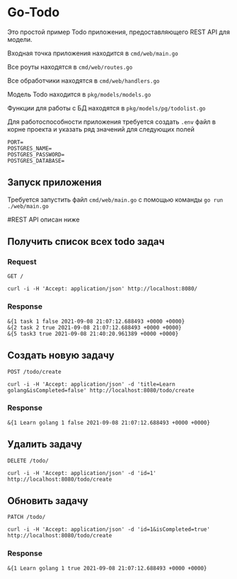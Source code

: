 # Go-Todo

Это простой пример Todo приложения, предоставляющего REST API для модели.

Входная точка приложения находится в `cmd/web/main.go`

Все роуты находятся в `cmd/web/routes.go`

Все обработчики находятся в `cmd/web/handlers.go`

Модель Todo находится в `pkg/models/models.go`

Функции для работы с БД находятся в `pkg/models/pg/todolist.go`

Для работоспособности приложения требуется создать `.env` файл в корне проекта и указать
ряд значений для следующих полей

```dotenv
PORT=
POSTGRES_NAME=
POSTGRES_PASSWORD=
POSTGRES_DATABASE=
```

## Запуск приложения

Требуется запустить файл `cmd/web/main.go` с помощью команды `go run ./web/main.go`


#REST API описан ниже

## Получить список всех todo задач

### Request

`GET /`

    curl -i -H 'Accept: application/json' http://localhost:8080/

### Response

    &{1 task 1 false 2021-09-08 21:07:12.688493 +0000 +0000}
    &{2 task 2 true 2021-09-08 21:07:12.688493 +0000 +0000}
    &{5 task3 true 2021-09-08 21:40:20.961389 +0000 +0000}


## Создать новую задачу

`POST /todo/create`

    curl -i -H 'Accept: application/json' -d 'title=Learn golang&isCompleted=false' http://localhost:8080/todo/create

### Response

    &{1 Learn golang 1 false 2021-09-08 21:07:12.688493 +0000 +0000}


## Удалить задачу

`DELETE /todo/`

    curl -i -H 'Accept: application/json' -d 'id=1' http://localhost:8080/todo/create


## Обновить задачу

`PATCH /todo/`

    curl -i -H 'Accept: application/json' -d 'id=1&isCompleted=true' http://localhost:8080/todo/create

### Response

    &{1 Learn golang 1 true 2021-09-08 21:07:12.688493 +0000 +0000}